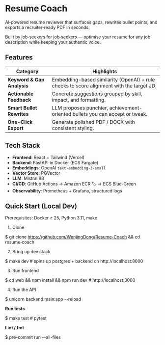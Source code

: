# Resume Coach

AI‑powered resume reviewer that surfaces gaps, rewrites bullet points, and exports a recruiter‑ready PDF in seconds.

Built by job‑seekers for job‑seekers — optimise your resume for any job description while keeping your authentic voice.

## Features

| Category | Highlights |
|----------|------------|
| **Keyword & Gap Analysis** | Embedding-based similarity (OpenAI) + rule checks to score alignment with the target JD. |
| **Actionable Feedback** | Concrete suggestions grouped by skill, impact, and formatting. |
| **Smart Bullet Rewrites** | LLM proposes punchier, achievement-oriented bullets you can accept or tweak. |
| **One-Click Export** | Generate polished PDF / DOCX with consistent styling. |

##  Tech Stack

- **Frontend**: React + Tailwind (Vercel)
- **Backend**: FastAPI in Docker (ECS Fargate)
- **Embeddings**: OpenAI `text-embedding-3-small`
- **Vector Store**: PGVector
- **LLM**: Mistral 8B
- **CI/CD**: GitHub Actions → Amazon ECR 🏷️ → ECS Blue-Green
- **Observability**: Prometheus + Grafana, structured logs

##  Quick Start (Local Dev)
Prerequisites: Docker ≥ 25, Python 3.11, make
1. Clone
   
$ git clone https://github.com/WenjingDong/Resume-Coach && cd resume‑coach

2. Bring up dev stack
   
$ make dev   # spins up postgres + backend on http://localhost:8000

3. Run frontend
   
$ cd web && npm install && npm run dev  # http://localhost:3000

4. Run the API
   
$ unicorn backend.main:app --reload

**Run tests**

$ make test   # pytest

**Lint / fmt**

$ pre-commit run --all-files
